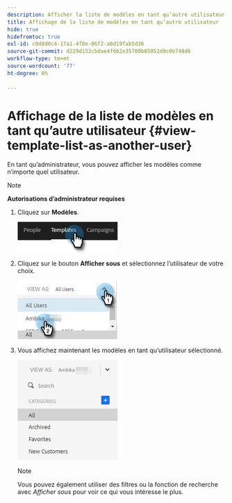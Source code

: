 ```yaml
---
description: Afficher la liste de modèles en tant qu’autre utilisateur - Documents Marketo - Documentation du produit
title: Affichage de la liste de modèles en tant qu’autre utilisateur
hide: true
hidefromtoc: true
exl-id: c0d8d0c4-17a1-4f0e-86f2-a0d19fab5d36
source-git-commit: d229d152cbdae4f6b2e35700b85052d9c0b748d6
workflow-type: tm+mt
source-wordcount: '77'
ht-degree: 0%

---
```


# Affichage de la liste de modèles en tant qu’autre utilisateur {#view-template-list-as-another-user}

En tant qu’administrateur, vous pouvez afficher les modèles comme n’importe quel utilisateur.

>[!NOTE]
>
>**Autorisations d’administrateur requises**

1. Cliquez sur **Modèles**.

   ![](assets/view-template-list-as-another-user-1.png)

1. Cliquez sur le bouton **Afficher sous** et sélectionnez l’utilisateur de votre choix.

   ![](assets/view-template-list-as-another-user-2.png)

1. Vous affichez maintenant les modèles en tant qu’utilisateur sélectionné.

   ![](assets/view-template-list-as-another-user-3.png)

   >[!NOTE]
   >
   >Vous pouvez également utiliser des filtres ou la fonction de recherche avec _Afficher sous_ pour voir ce qui vous intéresse le plus.
